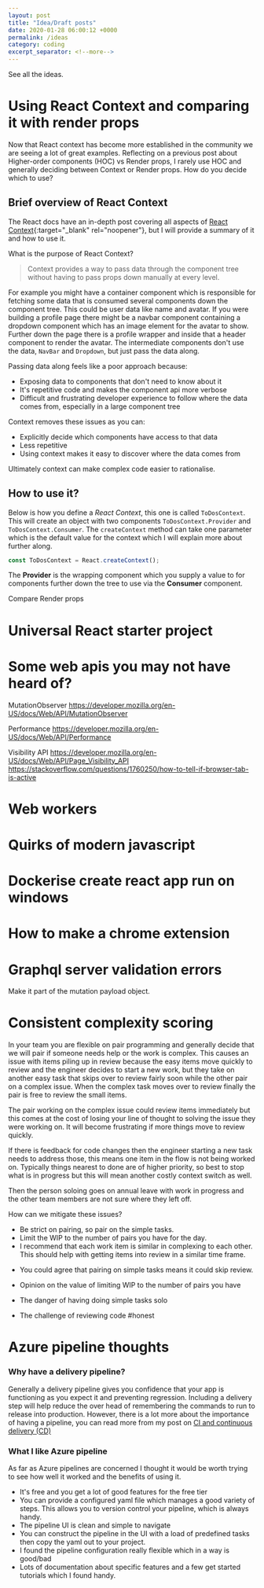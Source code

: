 ```yaml
---
layout: post
title: "Idea/Draft posts"
date: 2020-01-28 06:00:12 +0000
permalink: /ideas
category: coding
excerpt_separator: <!--more-->
---
```


See all the ideas.

<!--more-->

# Using React Context and comparing it with render props

Now that React context has become more established in the community we are seeing a lot of great examples. Reflecting on a previous post about Higher-order components (HOC) vs Render props, I rarely use HOC and generally deciding between Context or Render props. How do you decide which to use?

## Brief overview of React Context

The React docs have an in-depth post covering all aspects of [React Context](https://reactjs.org/docs/context.html){:target="\_blank" rel="noopener"}, but I will provide a summary of it and how to use it.

What is the purpose of React Context?

> Context provides a way to pass data through the component tree without having to pass props down manually at every level.

For example you might have a container component which is responsible for fetching some data that is consumed several components down the component tree. This could be user data like name and avatar. If you were building a profile page there might be a navbar component containing a dropdown component which has an image element for the avatar to show. Further down the page there is a profile wrapper and inside that a header component to render the avatar. The intermediate components don't use the data, `NavBar` and `Dropdown`, but just pass the data along.

Passing data along feels like a poor approach because:

- Exposing data to components that don't need to know about it
- It's repetitive code and makes the component api more verbose
- Difficult and frustrating developer experience to follow where the data comes from, especially in a large component tree

Context removes these issues as you can:

- Explicitly decide which components have access to that data
- Less repetitive
- Using context makes it easy to discover where the data comes from

Ultimately context can make complex code easier to rationalise.

## How to use it?

Below is how you define a _React Context_, this one is called `ToDosContext`. This will create an object with two components `ToDosContext.Provider` and `ToDosContext.Consumer`. The `createContext` method can take one parameter which is the default value for the context which I will explain more about further along.

```javascript
const ToDosContext = React.createContext();
```

The **Provider** is the wrapping component which you supply a value to for components further down the tree to use via the **Consumer** component.

Compare Render props

# Universal React starter project

# Some web apis you may not have heard of?

MutationObserver https://developer.mozilla.org/en-US/docs/Web/API/MutationObserver

Performance https://developer.mozilla.org/en-US/docs/Web/API/Performance 

Visibility API https://developer.mozilla.org/en-US/docs/Web/API/Page_Visibility_API https://stackoverflow.com/questions/1760250/how-to-tell-if-browser-tab-is-active

# Web workers

# Quirks of modern javascript

# Dockerise create react app run on windows

# How to make a chrome extension 

# Graphql server validation errors

Make it part of the mutation payload object.

# Consistent complexity scoring

In your team you are flexible on pair programming and generally decide that we will pair if someone needs help or the work is complex. This causes an issue with items piling up in review because the easy items move quickly to review and the engineer decides to start a new work, but they take on another easy task that skips over to review fairly soon while the other pair on a complex issue. When the complex task moves over to review finally the pair is free to review the small items.

The pair working on the complex issue could review items immediately but this comes at the cost of losing your line of thought to solving the issue they were working on. It will become frustrating if more things move to review quickly.

If there is feedback for code changes then the engineer starting a new task needs to address those, this means one item in the flow is not being worked on. Typically things nearest to done are of higher priority, so best to stop what is in progress but this will mean another costly context switch as well.

Then the person soloing goes on annual leave with work in progress and the other team members are not sure where they left off.

How can we mitigate these issues?

- Be strict on pairing, so pair on the simple tasks.
- Limit the WIP to the number of pairs you have for the day.
- I recommend that each work item is similar in complexing to each other. This should help with getting items into review in a similar time frame.

* You could agree that pairing on simple tasks means it could skip review.

* Opinion on the value of limiting WIP to the number of pairs you have
* The danger of having doing simple tasks solo
* The challenge of reviewing code #honest

# Azure pipeline thoughts

### Why have a delivery pipeline?

Generally a delivery pipeline gives you confidence that your app is functioning as you expect it and preventing regression. Including a delivery step will help reduce the over head of remembering the commands to run to release into production. However, there is a lot more about the importance of having a pipeline, you can read more from my post on [CI and continuous delivery (CD)](/continuous-integration-delivery-deployment)

### What I like Azure pipeline

As far as Azure pipelines are concerned I thought it would be worth trying to see how well it worked and the benefits of using it.

- It's free and you get a lot of good features for the free tier
- You can provide a configured yaml file which manages a good variety of steps. This allows you to version control your pipeline, which is always handy.
- The pipeline UI is clean and simple to navigate
- You can construct the pipeline in the UI with a load of predefined tasks then copy the yaml out to your project.
- I found the pipeline configuration really flexible which in a way is good/bad
- Lots of documentation about specific features and a few get started tutorials which I found handy.

